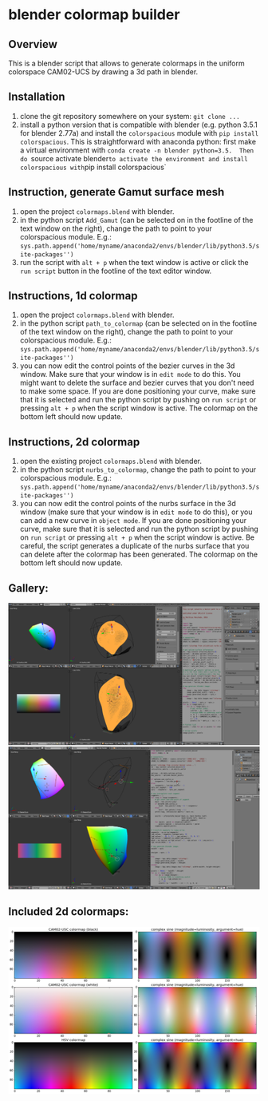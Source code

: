 # blender colormap builder


## Overview
This is a blender script that allows to generate colormaps in the uniform
colorspace CAM02-UCS by drawing a 3d path in blender.

## Installation
1. clone the git repository somewhere on your system: `git clone ...`
2. install a python version that is compatible with blender (e.g. python 3.5.1 for
   blender 2.77a) and install the
   `colorspacious` module with `pip install colorspacious`.
   This is straightforward with anaconda python: first make a virtual
   environment with `conda create -n blender python=3.5. 
   Then do `source activate blender` to activate the environment and install
   colorspacious with `pip install colorspacious`

## Instruction, generate Gamut surface mesh
1. open the project `colormaps.blend` with blender.
2. in the python script `Add_Gamut` (can be selected on in the footline
   of the text window on the right), change the path to point to your
   colorspacious module. 
   E.g.: `sys.path.append('home/myname/anaconda2/envs/blender/lib/python3.5/site-packages'')`
3. run the script with `alt + p` when the text window is active or click
   the `run script` button in the footline of the text editor window.

## Instructions, 1d colormap
1. open the project `colormaps.blend` with blender.
2. in the python script `path_to_colormap` (can be selected on in the footline
   of the text window on the right), change the path to point to your
   colorspacious module. 
   E.g.: `sys.path.append('home/myname/anaconda2/envs/blender/lib/python3.5/site-packages'')`
3. you can now edit the control points of the bezier curves in the 3d window.
   Make sure that your window is in `edit mode` to do this. You might want to
   delete the surface and bezier curves that you don't need to make some space.
   If you are done positioning your curve,
   make sure that it is selected and run the python script by pushing on `run script`
   or pressing `alt + p` when the script window is active. The colormap on
   the bottom left should now update.

## Instructions, 2d colormap

1. open the existing project `colormaps.blend` with blender.
2. in the python script `nurbs_to_colormap`, change the path to point to your
   colorspacious module. E.g.: `sys.path.append('home/myname/anaconda2/envs/blender/lib/python3.5/site-packages'')`
3. you can now edit the control points of the nurbs surface in the 3d window
   (make sure that your window is in `edit mode` to do this), or you can add
   a new curve in `object mode`. If you are done positioning your curve,
   make sure that it is selected and run the python script by pushing on `run script`
   or pressing `alt + p` when the script window is active. Be careful, the script
   generates a duplicate of the nurbs surface that you can delete after the
   colormap has been generated. The colormap on the bottom left should now update.


## Gallery:
![blender interface surface](blender_example2.png)
![blender interface path](blender_example.png)


## Included 2d colormaps:
![2d colormaps](comparison.png)
